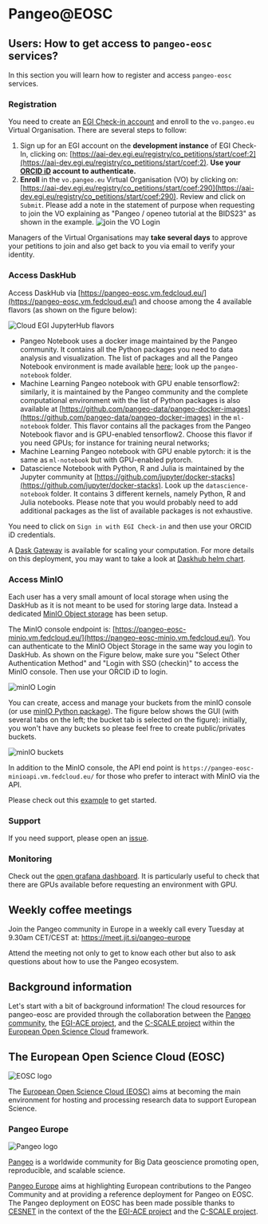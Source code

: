 # Pangeo@EOSC

## Users: How to get access to `pangeo-eosc` services?

In this section you will learn how to register and access `pangeo-eosc` services.

### Registration

You need to create an [EGI Check-in account](https://www.egi.eu/service/check-in/) and enroll to the `vo.pangeo.eu` Virtual Organisation. There are several steps to follow:

1. Sign up for an EGI account on the **development instance** of EGI Check-In, clicking on: [https://aai-dev.egi.eu/registry/co_petitions/start/coef:2](https://aai-dev.egi.eu/registry/co_petitions/start/coef:2). **Use your [ORCID iD](https://orcid.org/) account to authenticate.**
2. **Enroll** in the `vo.pangeo.eu` Virtual Organisation (VO) by clicking on: [https://aai-dev.egi.eu/registry/co_petitions/start/coef:290](https://aai-dev.egi.eu/registry/co_petitions/start/coef:290). Review and click on `Submit`. Please add a note in the statement of purpose when requesting to join the VO explaining as "Pangeo / openeo tutorial at the BIDS23" as shown in the example. ![join the VO Login](../figures/pangeo-eosc-register.png)



Managers of the Virtual Organisations may **take several days** to approve your petitions to join and also get back to you via email to verify your identity.

### Access DaskHub

Access DaskHub via [https://pangeo-eosc.vm.fedcloud.eu/](https://pangeo-eosc.vm.fedcloud.eu/) and choose among the 4 available flavors (as shown on the figure below):

![Cloud EGI JupyterHub flavors](../figures/flavors.png)

- Pangeo Notebook uses a docker image maintained by the Pangeo community. It contains all the Python packages you need to data analysis and visualization. The list of packages and all the Pangeo Notebook environment is made available [here](https://github.com/pangeo-data/pangeo-docker-images); look up the `pangeo-notebook` folder. 
- Machine Learning Pangeo notebook with GPU enable tensorflow2: similarly, it is maintained by the Pangeo community and the complete computational environment with the list of Python packages is also available at [https://github.com/pangeo-data/pangeo-docker-images](https://github.com/pangeo-data/pangeo-docker-images) in the `ml-notebook` folder. This flavor contains all the packages from the Pangeo Notebook flavor and is GPU-enabled tensorflow2. Choose this flavor if you need GPUs; for instance for training neural networks;
- Machine Learning Pangeo notebook with GPU enable pytorch: it is the same as `ml-notebook` but with GPU-enabled pytorch.
- Datascience Notebook with Python, R and Julia is maintained by the Jupyter community at [https://github.com/jupyter/docker-stacks](https://github.com/jupyter/docker-stacks). Look up the `datascience-notebook` folder. It contains 3 different kernels, namely Python, R and Julia notebooks. Please note that you would probably need to add additional packages as the list of available packages is not exhaustive.

You need to click on `Sign in with EGI Check-in` and then use your ORCID iD credentials.

A [Dask Gateway](https://gateway.dask.org/) is available for scaling your computation. For more details on this deployment, you may want to take a look at [Daskhub helm chart](https://github.com/dask/helm-chart/tree/main/daskhub).

### Access MinIO

Each user has a very small amount of local storage when using the DaskHub as it is not meant to be used for storing large data.  Instead a dedicated [MinIO Object storage](https://min.io) has been setup.

The MinIO console endpoint is: [https://pangeo-eosc-minio.vm.fedcloud.eu/](https://pangeo-eosc-minio.vm.fedcloud.eu/). You can authenticate to the MinIO Object Storage in the same way you login to DaskHub. As shown on the Figure below, make sure you "Select Other Authentication Method" and "Login with SSO (checkin)" to access the MinIO console. Then use your ORCID iD to login.

![minIO Login](../figures/minIO_login.png)

You can create, access and manage your buckets from the minIO console (or use [minIO Python package](https://min.io/docs/minio/linux/developers/python/minio-py.html)). The figure below shows the GUI (with several tabs on the left; the bucket tab is selected on the figure): initially, you won't have any buckets so please feel free to create public/privates buckets.

![minIO buckets](../figures/minIO_buckets.png)

In addition to the MinIO console, the API end point is `https://pangeo-eosc-minioapi.vm.fedcloud.eu/` for those who prefer to interact with MinIO via the API.

Please check out this [example](./how-to/object-storage-minio-test.ipynb) to get started.

### Support

If you need support, please open an [issue](https://github.com/pangeo-data/pangeo-eosc/issues).

### Monitoring

Check out the [open grafana dashboard](https://kuba-mon.cloud.e-infra.cz/d/vd9rFCL4z/c-scale?orgId=1&refresh=30s). It is particularly useful to check that there are GPUs available before requesting an environment with GPU.

## Weekly coffee meetings

Join the Pangeo community in Europe in a weekly call every Tuesday at 9.30am CET/CEST at: https://meet.jit.si/pangeo-europe

Attend the meeting not only to get to know each other but also to ask questions about how to use the Pangeo ecosystem.

## Background information

Let's start with a bit of background information! The cloud resources for pangeo-eosc are provided through the collaboration between the [Pangeo community](https://pangeo.io), the [EGI-ACE project](https://www.egi.eu/project/egi-ace/), and the [C-SCALE project](https://c-scale.eu) within the [European Open Science Cloud](https://eosc-portal.eu/about/eosc) framework.

## The European Open Science Cloud (EOSC)

![EOSC logo](../figures/EOSC_logo-small.png)

The [European Open Science Cloud (EOSC)](https://eosc-portal.eu/about/eosc) aims at becoming the main environment for hosting and processing research data to support European Science. 

### Pangeo Europe 

![Pangeo logo](../figures/pangeo_name_logo.png)

[Pangeo](https://pangeo.io/) is a worldwide community for Big Data geoscience promoting open, reproducible, and scalable science. 

[Pangeo Europe](https://pangeo.io/meeting-notes.html) aims at highlighting European contributions to the Pangeo Community and at providing a reference deployment for Pangeo on EOSC. The Pangeo deployment on EOSC has been made possible thanks to [CESNET](https://www.cesnet.cz/?lang=en) in the context of the the [EGI-ACE project](https://youtu.be/Vc9SZNa2-Os) and the [C-SCALE project](https://youtu.be/-jBkR_2_vg8).
